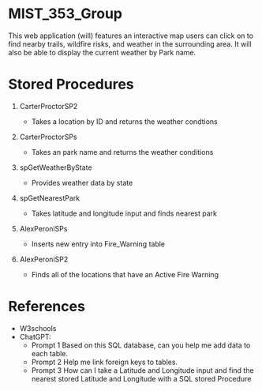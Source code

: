 # MIST_353_Group

This web application (will) features an interactive map users can click on to find nearby trails, wildfire risks, and weather in the surrounding area. It will also be able to display the current weather by Park name.



# Stored Procedures
1) CarterProctorSP2
      - Takes a location by ID and returns the weather condtions 
  

2) CarterProctorSPs
     - Takes an park name and returns the weather conditions 

3) spGetWeatherByState
      - Provides weather data by state

4) spGetNearestPark
     - Takes latitude and longitude input and finds nearest park
  
5) AlexPeroniSPs
      - Inserts new entry into Fire_Warning table
  
6) AlexPeroniSP2
      - Finds all of the locations that have an Active Fire Warning


# References
- W3schools 
 - ChatGPT: 
   - Prompt 1 Based on this SQL database, can you help me add data to each table. 
   - Prompt 2 Help me link foreign keys to tables. 
   - Prompt 3 How can I take a Latitude and Longitude input and find the nearest stored Latitude and Longitude with a SQL stored Procedure
